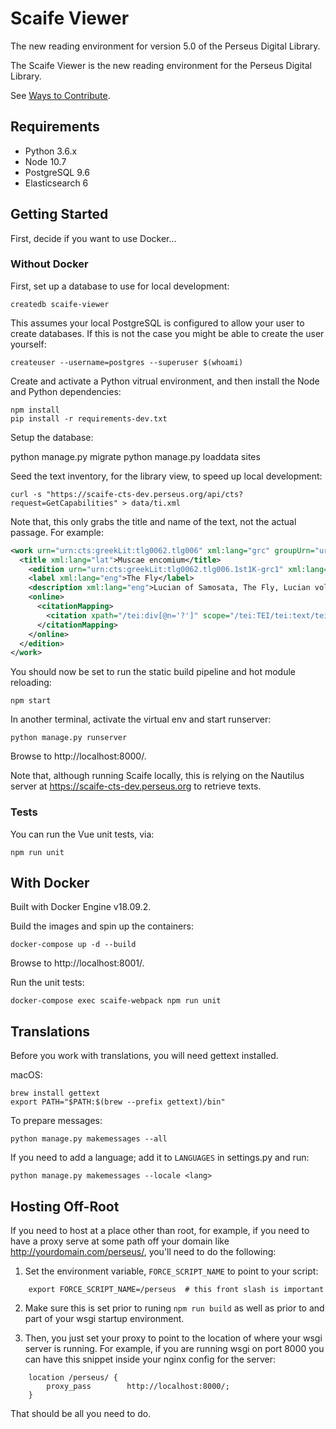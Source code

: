 # Scaife Viewer

The new reading environment for version 5.0 of the Perseus Digital Library.

The Scaife Viewer is the new reading environment for the Perseus Digital Library.

See [Ways to Contribute](https://github.com/scaife-viewer/scaife-viewer/wiki/Ways-to-Contribute).

## Requirements

* Python 3.6.x
* Node 10.7
* PostgreSQL 9.6
* Elasticsearch 6

## Getting Started

First, decide if you want to use Docker...

### Without Docker

First, set up a database to use for local development:

    createdb scaife-viewer

This assumes your local PostgreSQL is configured to allow your user to create databases. If this is not the case you might be able to create the user yourself:

    createuser --username=postgres --superuser $(whoami)

Create and activate a Python vitrual environment, and then install the Node and Python dependencies:

    npm install
    pip install -r requirements-dev.txt

Setup the database:

   python manage.py migrate
   python manage.py loaddata sites

Seed the text inventory, for the library view, to speed up local development:

    curl -s "https://scaife-cts-dev.perseus.org/api/cts?request=GetCapabilities" > data/ti.xml

Note that, this only grabs the title and name of the text, not the actual passage. For example:

```xml
<work urn="urn:cts:greekLit:tlg0062.tlg006" xml:lang="grc" groupUrn="urn:cts:greekLit:tlg0062">
  <title xml:lang="lat">Muscae encomium</title>
    <edition urn="urn:cts:greekLit:tlg0062.tlg006.1st1K-grc1" xml:lang="grc" workUrn="urn:cts:greekLit:tlg0062.tlg006">
    <label xml:lang="eng">The Fly</label>
    <description xml:lang="eng">Lucian of Samosata, The Fly, Lucian vol. 1, Harmon, Harvard, 1961</description>
    <online>
      <citationMapping>
        <citation xpath="/tei:div[@n='?']" scope="/tei:TEI/tei:text/tei:body/tei:div" label="section"></citation>
      </citationMapping>
    </online>
  </edition>
</work>
```

You should now be set to run the static build pipeline and hot module reloading:

    npm start

In another terminal, activate the virtual env and start runserver:

    python manage.py runserver

Browse to http://localhost:8000/.

Note that, although running Scaife locally, this is relying on the Nautilus server at https://scaife-cts-dev.perseus.org to retrieve texts.

### Tests

You can run the Vue unit tests, via:

    npm run unit

## With Docker

Built with Docker Engine v18.09.2.

Build the images and spin up the containers:

    docker-compose up -d --build

Browse to http://localhost:8001/.

Run the unit tests:

    docker-compose exec scaife-webpack npm run unit

## Translations

Before you work with translations, you will need gettext installed.

macOS:

    brew install gettext
    export PATH="$PATH:$(brew --prefix gettext)/bin"

To prepare messages:

    python manage.py makemessages --all

If you need to add a language; add it to `LANGUAGES` in settings.py and run:

    python manage.py makemessages --locale <lang>


## Hosting Off-Root

If you need to host at a place other than root, for example, if you need to have
a proxy serve at some path off your domain like http://yourdomain.com/perseus/,
you'll need to do the following:

1. Set the environment variable, `FORCE_SCRIPT_NAME` to point to your script:

```
    export FORCE_SCRIPT_NAME=/perseus  # this front slash is important
```

2. Make sure this is set prior to runing `npm run build` as well as prior to and
   part of your wsgi startup environment.

3. Then, you just set your proxy to point to the location of where your wsgi
   server is running.  For example, if you are running wsgi on port 8000 you can
   have this snippet inside your nginx config for the server:

```
    location /perseus/ {
        proxy_pass        http://localhost:8000/;
    }
```

That should be all you need to do.
